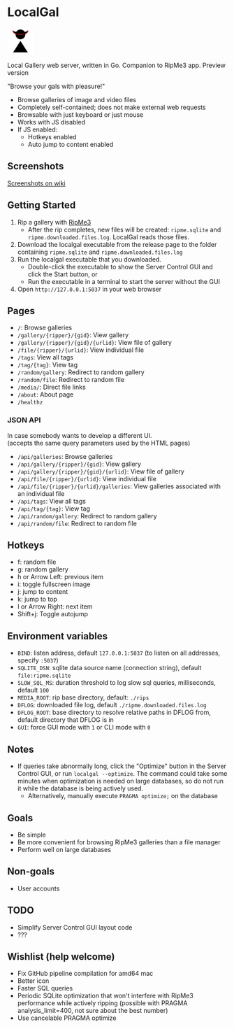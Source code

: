 # LocalGal

<img src="./static/localgal.min.svg" alt="LocalGal Icon" style="height:60px"/>

Local Gallery web server, written in Go. Companion to RipMe3 app. Preview version

"Browse your gals with pleasure!"

* Browse galleries of image and video files
* Completely self-contained; does not make external web requests
* Browsable with just keyboard or just mouse
* Works with JS disabled
* If JS enabled:
  * Hotkeys enabled
  * Auto jump to content enabled

## Screenshots

[Screenshots on wiki](https://github.com/iqqu/localgal/wiki/Screenshots)

## Getting Started

1. Rip a gallery with [RipMe3](https://github.com/RipMeApp3/ripme)
   * After the rip completes, new files will be created: `ripme.sqlite` and `ripme.downloaded.files.log`. LocalGal reads those files.
2. Download the localgal executable from the release page to the folder containing `ripme.sqlite` and `ripme.downloaded.files.log`
3. Run the localgal executable that you downloaded.
   * Double-click the executable to show the Server Control GUI and click the Start button, or
   * Run the executable in a terminal to start the server without the GUI
4. Open `http://127.0.0.1:5037` in your web browser

## Pages
* `/`: Browse galleries
* `/gallery/{ripper}/{gid}`: View gallery
* `/gallery/{ripper}/{gid}/{urlid}`: View file of gallery
* `/file/{ripper}/{urlid}`: View individual file
* `/tags`: View all tags
* `/tag/{tag}`: View tag
* `/random/gallery`: Redirect to random gallery
* `/random/file`: Redirect to random file
* `/media/`: Direct file links
* `/about`: About page
* `/healthz`

### JSON API
In case somebody wants to develop a different UI.  
(accepts the same query parameters used by the HTML pages)
* `/api/galleries`: Browse galleries
* `/api/gallery/{ripper}/{gid}`: View gallery
* `/api/gallery/{ripper}/{gid}/{urlid}`: View file of gallery
* `/api/file/{ripper}/{urlid}`: View individual file
* `/api/file/{ripper}/{urlid}/galleries`: View galleries associated with an individual file
* `/api/tags`: View all tags
* `/api/tag/{tag}`: View tag
* `/api/random/gallery`: Redirect to random gallery
* `/api/random/file`: Redirect to random file

## Hotkeys
* f: random file
* g: random gallery
* h or Arrow Left: previous item
* i: toggle fullscreen image
* j: jump to content
* k: jump to top
* l or Arrow Right: next item
* Shift+j: Toggle autojump

## Environment variables
* `BIND`: listen address, default `127.0.0.1:5037` (to listen on all addresses, specify `:5037`)
* `SQLITE_DSN`: sqlite data source name (connection string), default `file:ripme.sqlite`
* `SLOW_SQL_MS`: duration threshold to log slow sql queries, milliseconds, default `100`
* `MEDIA_ROOT`: rip base directory, default: `./rips`
* `DFLOG`: downloaded file log, default `./ripme.downloaded.files.log`
* `DFLOG_ROOT`: base directory to resolve relative paths in DFLOG from, default directory that DFLOG is in
* `GUI`: force GUI mode with `1` or CLI mode with `0`

## Notes
* If queries take abnormally long, click the "Optimize" button in the Server Control GUI, or run `localgal --optimize`. The command could take some minutes when optimization is needed on large databases, so do not run it while the database is being actively used.
  * Alternatively, manually execute `PRAGMA optimize;` on the database

## Goals
* Be simple
* Be more convenient for browsing RipMe3 galleries than a file manager
* Perform well on large databases

## Non-goals
* User accounts

## TODO
* Simplify Server Control GUI layout code
* ???

## Wishlist (help welcome)
* Fix GitHub pipeline compilation for amd64 mac
* Better icon
* Faster SQL queries
* Periodic SQLite optimization that won't interfere with RipMe3 performance while actively ripping (possible with PRAGMA analysis_limit=400, not sure about the best number)
* Use cancelable PRAGMA optimize
